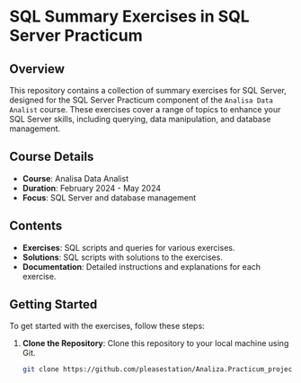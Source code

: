 # SQL Summary Exercises in SQL Server Practicum

## Overview

This repository contains a collection of summary exercises for SQL Server, designed for the SQL Server Practicum component of the `Analisa Data Analist` course. These exercises cover a range of topics to enhance your SQL Server skills, including querying, data manipulation, and database management.

## Course Details

- **Course**: Analisa Data Analist
- **Duration**: February 2024 - May 2024
- **Focus**: SQL Server and database management

## Contents

- **Exercises**: SQL scripts and queries for various exercises.
- **Solutions**: SQL scripts with solutions to the exercises.
- **Documentation**: Detailed instructions and explanations for each exercise.

## Getting Started

To get started with the exercises, follow these steps:

1. **Clone the Repository**: Clone this repository to your local machine using Git.
   ```sh
   git clone https://github.com/pleasestation/Analiza.Practicum_projects/new/main/SQL.Summary_Exercises.git
